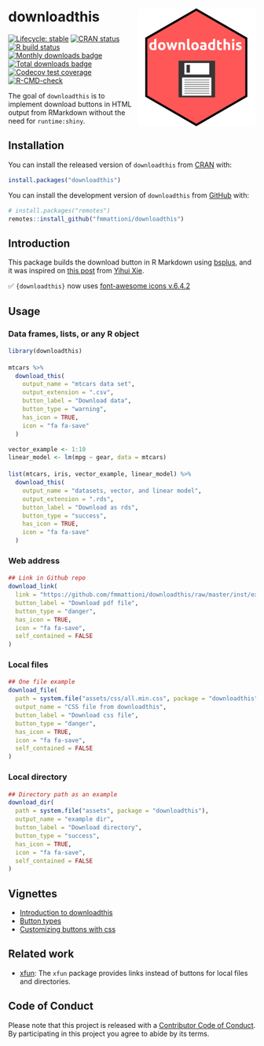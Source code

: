 
<!-- README.md is generated from README.Rmd. Please edit that file -->

# downloadthis <img src='man/figures/logo.png' align="right" height="240" />

<!-- badges: start -->

[![Lifecycle:
stable](https://img.shields.io/badge/lifecycle-stable-brightgreen.svg)](https://lifecycle.r-lib.org/articles/stages.html#stable)
[![CRAN
status](https://www.r-pkg.org/badges/version-ago/downloadthis)](https://CRAN.R-project.org/package=downloadthis)
[![R build
status](https://github.com/fmmattioni/downloadthis/workflows/R-CMD-check/badge.svg)](https://github.com/fmmattioni/downloadthis)
[![Monthly downloads
badge](https://cranlogs.r-pkg.org/badges/last-month/downloadthis?color=blue)](https://CRAN.R-project.org/package=downloadthis)
[![Total downloads
badge](https://cranlogs.r-pkg.org/badges/grand-total/downloadthis?color=blue)](https://CRAN.R-project.org/package=downloadthis)
[![Codecov test
coverage](https://codecov.io/gh/fmmattioni/downloadthis/branch/master/graph/badge.svg)](https://app.codecov.io/gh/fmmattioni/downloadthis?branch=master)
[![R-CMD-check](https://github.com/fmmattioni/downloadthis/actions/workflows/R-CMD-check.yaml/badge.svg)](https://github.com/fmmattioni/downloadthis/actions/workflows/R-CMD-check.yaml)
<!-- badges: end -->

The goal of `downloadthis` is to implement download buttons in HTML
output from RMarkdown without the need for `runtime:shiny`.

## Installation

You can install the released version of `downloadthis` from
[CRAN](https://CRAN.R-project.org/package=downloadthis) with:

``` r
install.packages("downloadthis")
```

You can install the development version of `downloadthis` from
[GitHub](https://github.com/fmmattioni/downloadthis/) with:

``` r
# install.packages("remotes")
remotes::install_github("fmmattioni/downloadthis")
```

## Introduction

This package builds the download button in R Markdown using
[bsplus](https://github.com/ijlyttle/bsplus), and it was inspired on
[this post](https://yihui.org/en/2018/07/embed-file/) from [Yihui
Xie](https://github.com/yihui).

✅ `{downloadthis}` now uses [font-awesome icons
v.6.4.2](https://fontawesome.com/)

## Usage

### Data frames, lists, or any R object

``` r
library(downloadthis)

mtcars %>%
  download_this(
    output_name = "mtcars data set",
    output_extension = ".csv",
    button_label = "Download data",
    button_type = "warning",
    has_icon = TRUE,
    icon = "fa fa-save"
  )
```

``` r
vector_example <- 1:10
linear_model <- lm(mpg ~ gear, data = mtcars)

list(mtcars, iris, vector_example, linear_model) %>%
  download_this(
    output_name = "datasets, vector, and linear model",
    output_extension = ".rds",
    button_label = "Download as rds",
    button_type = "success",
    has_icon = TRUE,
    icon = "fa fa-save"
  )
```

### Web address

``` r
## Link in Github repo
download_link(
  link = "https://github.com/fmmattioni/downloadthis/raw/master/inst/example/file_1.pdf",
  button_label = "Download pdf file",
  button_type = "danger",
  has_icon = TRUE,
  icon = "fa fa-save",
  self_contained = FALSE
)
```

### Local files

``` r
## One file example
download_file(
  path = system.file("assets/css/all.min.css", package = "downloadthis"),
  output_name = "CSS file from downloadthis",
  button_label = "Download css file",
  button_type = "danger",
  has_icon = TRUE,
  icon = "fa fa-save",
  self_contained = FALSE
)
```

### Local directory

``` r
## Directory path as an example
download_dir(
  path = system.file("assets", package = "downloadthis"),
  output_name = "example dir",
  button_label = "Download directory",
  button_type = "success",
  has_icon = TRUE,
  icon = "fa fa-save",
  self_contained = FALSE
)
```

## Vignettes

- [Introduction to
  downloadthis](https://fmmattioni.github.io/downloadthis/articles/downloadthis.html)
- [Button
  types](https://fmmattioni.github.io/downloadthis/articles/button_types.html)
- [Customizing buttons with
  css](https://fmmattioni.github.io/downloadthis/articles/customization.html)

## Related work

- [xfun](https://github.com/yihui/xfun): The `xfun` package provides
  links instead of buttons for local files and directories.

## Code of Conduct

Please note that this project is released with a [Contributor Code of
Conduct](https://www.contributor-covenant.org/version/1/0/0/code-of-conduct.html).
By participating in this project you agree to abide by its terms.
